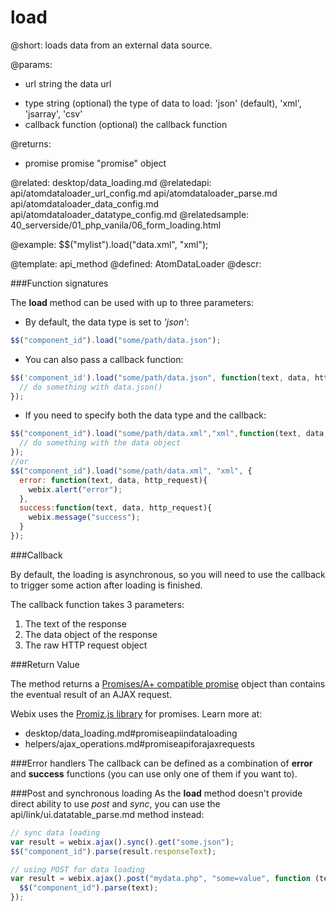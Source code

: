 load
====


@short: loads data from an external data source.

@params:
- url		string		the data url
* type		string		(optional) the type of data to load: 'json' (default), 'xml', 'jsarray', 'csv'
* callback		function		(optional) the callback function

@returns: 
- promise	    promise   	"promise" object

@related:
	desktop/data_loading.md
@relatedapi:
	api/atomdataloader_url_config.md
	api/atomdataloader_parse.md
	api/atomdataloader_data_config.md
	api/atomdataloader_datatype_config.md
@relatedsample:
	40_serverside/01_php_vanila/06_form_loading.html


@example:
$$("mylist").load("data.xml", "xml");

@template:	api_method
@defined:	AtomDataLoader
@descr:

###Function signatures

The **load** method can be used with up to three parameters:

- By default, the data type is set to *'json'*:

~~~js
$$("component_id").load("some/path/data.json");
~~~

- You can also pass a callback function:

~~~js
$$('component_id').load("some/path/data.json", function(text, data, http_request){
  // do something with data.json()
});
~~~

- If you need to specify both the data type and the callback:

~~~js
$$("component_id").load("some/path/data.xml","xml",function(text, data, http_request){
  // do something with the data object
});
//or
$$("component_id").load("some/path/data.xml", "xml", {
  error: function(text, data, http_request){
    webix.alert("error");
  },
  success:function(text, data, http_request){
    webix.message("success");
  }
});
~~~

###Callback 

By default, the loading is asynchronous, so you will need to use the callback to trigger some action after loading is finished.

The callback function takes 3 parameters:

1. The text of the response
2. The data object of the response
3. The raw HTTP request object

###Return Value

The method returns a [Promises/A+ compatible promise](http://promisesaplus.com/) object than contains the eventual result of an AJAX request.

Webix uses the [Promiz.js library](https://github.com/zolmeister/promiz) for promises. Learn more at:

- desktop/data_loading.md#promiseapiindataloading
- helpers/ajax_operations.md#promiseapiforajaxrequests

###Error handlers
The callback can be defined as a combination of **error** and **success** functions (you can use only one of them if you want to).


###Post and synchronous loading
As the **load** method doesn't provide direct ability to use *post* and *sync*, you can use the api/link/ui.datatable_parse.md method instead:

~~~js
// sync data loading
var result = webix.ajax().sync().get("some.json");
$$("component_id").parse(result.responseText);
~~~

~~~js
// using POST for data loading
var result = webix.ajax().post("mydata.php", "some=value", function (text) {
  $$("component_id").parse(text);
});
~~~
